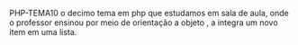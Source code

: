 PHP-TEMA10 
o decimo tema em php que estudamos em sala de aula, onde o professor ensinou por meio de orientação a objeto , a integra um novo item em uma lista.
